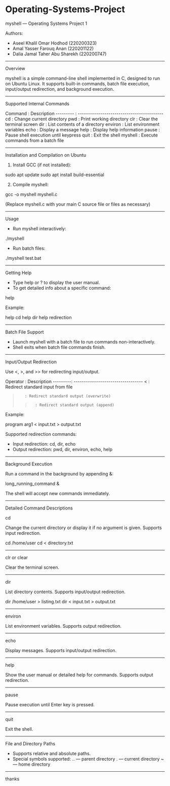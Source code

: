 # Operating-Systems-Project
myshell — Operating Systems Project 1

Authors:  
- Aseel Khalil Omar Hodhod (220200323)  
- Amal Yasser Farouq Anan (220201122)  
- Dalia Jamal Taher Abu Sharekh (220200747)  

---

Overview

myshell is a simple command-line shell implemented in C, designed to run on Ubuntu Linux. It supports built-in commands, batch file execution, input/output redirection, and background execution.

---

Supported Internal Commands

Command   : Description
--------- : ------------------------------------------
cd        : Change current directory
pwd       : Print working directory
clr       : Clear the terminal screen
dir       : List contents of a directory
environ   : List environment variables
echo      : Display a message
help      : Display help information
pause     : Pause shell execution until keypress
quit      : Exit the shell
myshell   : Execute commands from a batch file

---

Installation and Compilation on Ubuntu

1. Install GCC (if not installed):

sudo apt update
sudo apt install build-essential

2. Compile myshell:

gcc -o myshell myshell.c

(Replace myshell.c with your main C source file or files as necessary)

---

Usage

- Run myshell interactively:

./myshell

- Run batch files:

./myshell test.bat

---

Getting Help

- Type help or ? to display the user manual.
- To get detailed info about a specific command:

help <command>

Example:

help cd
help dir
help redirection

---

Batch File Support

- Launch myshell with a batch file to run commands non-interactively.
- Shell exits when batch file commands finish.

---

Input/Output Redirection

Use <, >, and >> for redirecting input/output.

Operator : Description
---------: ----------------------------------
<        : Redirect standard input from file
>        : Redirect standard output (overwrite)
>>       : Redirect standard output (append)

Example:

program arg1 < input.txt > output.txt

Supported redirection commands:
- Input redirection: cd, dir, echo
- Output redirection: pwd, dir, environ, echo, help

---

Background Execution

Run a command in the background by appending &:

long_running_command &

The shell will accept new commands immediately.

---

Detailed Command Descriptions

cd

Change the current directory or display it if no argument is given. Supports input redirection.

cd /home/user
cd < directory.txt

---

clr or clear

Clear the terminal screen.

---

dir

List directory contents. Supports input/output redirection.

dir /home/user > listing.txt
dir < input.txt > output.txt

---

environ

List environment variables. Supports output redirection.

---

echo

Display messages. Supports input/output redirection.

---

help

Show the user manual or detailed help for commands. Supports output redirection.

---

pause

Pause execution until Enter key is pressed.

---

quit

Exit the shell.

---

File and Directory Paths

- Supports relative and absolute paths.
- Special symbols supported:
  ..  — parent directory
  .   — current directory
  ~   — home directory
---
thanks
